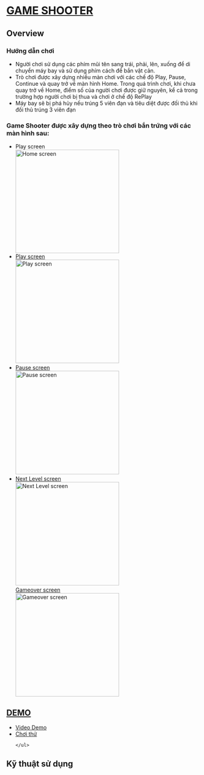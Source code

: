 <h1 color="#EF00EE"> <a href= "https://sharemygame.com/@NguyenCongPhuc/gameshooter"> GAME SHOOTER</a> </h1>


<h2> Overview </h2>

<div>
        <div>
            <h3>Hướng dẫn chơi </h3>
            <ul>
             <li>Người chơi sử dụng các phím mũi tên sang trái, phải, lên, xuống để di chuyển máy bay và sử dụng phím cách để bắn vật cản.</li>
            <li>Trò chơi được xây dựng nhiều màn chơi với các chế độ Play, Pause, Continue và quay trở về màn hình Home. Trong quá trình chơi, khi chưa quay trở về Home, điểm số của người chơi được giữ nguyên, kể cả trong trường hợp người chơi bị thua và chơi ở chế độ RePlay</li>
            <li>Máy bay sẽ bị phá hủy nếu trúng 5 viên đạn và tiêu diệt được đối thủ khi đối thủ trúng 3 viên đạn</li>
            </ul>
        </div>
        <div>
            <h3>Game Shooter được xây dựng theo trò chơi bắn trứng với các màn hình sau:</h3>
                <ul>
                <li>
                    <div>Play screen</div>
                    <a href="https://drive.google.com/uc?export=view&id=1eSGBgN956eAmkKCsRi6uRao6EK43zhaj"><img src="https://drive.google.com/uc?export=view&id=1eSGBgN956eAmkKCsRi6uRao6EK43zhaj" style="width: 270; height=540" title="Home screen" />            
                    </li>
                    <li>
                    <div>Play screen</div>
                    <a href="https://drive.google.com/uc?export=view&id=1qazqq9KyD0pYuik3IqdcboqO_jOxroqR"><img src="https://drive.google.com/uc?export=view&id=1qazqq9KyD0pYuik3IqdcboqO_jOxroqR" style="width: 270; height=540" title="Play screen" />
                    </li>
                    <li>
                    <div>Pause screen</div>
                    <a href="https://drive.google.com/uc?export=view&id=1FXXUK2nAp3cwdniAzF3yrl4ghcsrMmU_"><img src="https://drive.google.com/uc?export=view&id=1FXXUK2nAp3cwdniAzF3yrl4ghcsrMmU_" style="width: 270; height=540" title="Pause screen" />
                    </li>
                    <li>
                    <div>Next Level screen</div>
                    <a href="https://drive.google.com/uc?export=view&id=1ydkh5NngUMgSiz80-pWbcW1HO-2ulkM2"><img src="https://drive.google.com/uc?export=view&id=1ydkh5NngUMgSiz80-pWbcW1HO-2ulkM2" style="width: 270; height=540" title="Next Level screen" />
                    </li>
                    <div>Gameover screen</div>
                    <a href="https://drive.google.com/uc?export=view&id=1gY5aKbX1PUtrcNBL_B7RAvBoK1vLMoih"><img src="https://drive.google.com/uc?export=view&id=1gY5aKbX1PUtrcNBL_B7RAvBoK1vLMoih" style="width: 270; height=540" title="Gameover screen" />
                </ul>
        </div>
</div>


<h2>DEMO</h2>

<div>
    <ul>
        <li>
            <a href="https://drive.google.com/drive/folders/13FVWs332XdS5mAAAll_rbAQdbEEOj-k5?usp=sharing"> Video Demo </a>
        </li>
        <li>
            <a href= "https://sharemygame.com/@NguyenCongPhuc/gameshooter"> Chơi thử</a>
        </li>
        
    </ul>
</div>

<h2>Kỹ thuật sử dụng </h2>
    
